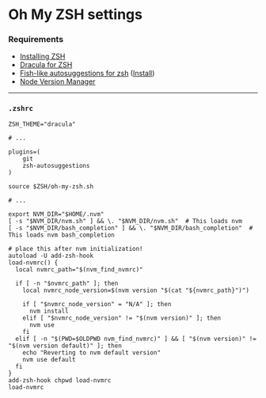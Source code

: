 # Oh My ZSH settings

### Requirements

* [Installing ZSH](https://github.com/ohmyzsh/ohmyzsh/wiki/Installing-ZSH)
* [Dracula for ZSH](https://draculatheme.com/zsh)
* [Fish-like autosuggestions for zsh](https://github.com/zsh-users/zsh-autosuggestions) ([Install](https://github.com/zsh-users/zsh-autosuggestions/blob/master/INSTALL.md#oh-my-zsh))
* [Node Version Manager](https://github.com/nvm-sh/nvm)

---

### `.zshrc`

```
ZSH_THEME="dracula"

# ...

plugins=(
    git
    zsh-autosuggestions
)

source $ZSH/oh-my-zsh.sh

# ...

export NVM_DIR="$HOME/.nvm"
[ -s "$NVM_DIR/nvm.sh" ] && \. "$NVM_DIR/nvm.sh"  # This loads nvm
[ -s "$NVM_DIR/bash_completion" ] && \. "$NVM_DIR/bash_completion"  # This loads nvm bash_completion

# place this after nvm initialization!
autoload -U add-zsh-hook
load-nvmrc() {
  local nvmrc_path="$(nvm_find_nvmrc)"

  if [ -n "$nvmrc_path" ]; then
    local nvmrc_node_version=$(nvm version "$(cat "${nvmrc_path}")")

    if [ "$nvmrc_node_version" = "N/A" ]; then
      nvm install
    elif [ "$nvmrc_node_version" != "$(nvm version)" ]; then
      nvm use
    fi
  elif [ -n "$(PWD=$OLDPWD nvm_find_nvmrc)" ] && [ "$(nvm version)" != "$(nvm version default)" ]; then
    echo "Reverting to nvm default version"
    nvm use default
  fi
}
add-zsh-hook chpwd load-nvmrc
load-nvmrc
```
